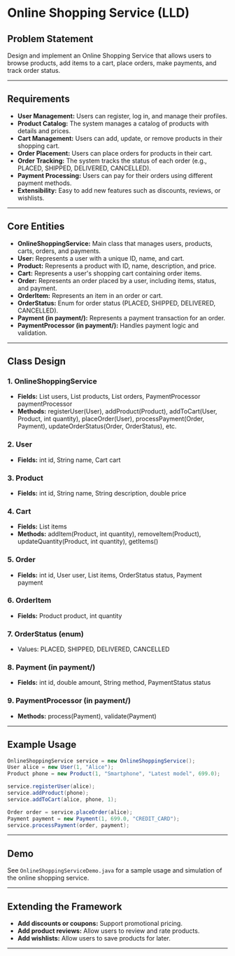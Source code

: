 # Online Shopping Service (LLD)

## Problem Statement

Design and implement an Online Shopping Service that allows users to browse products, add items to a cart, place orders, make payments, and track order status.

---

## Requirements

- **User Management:** Users can register, log in, and manage their profiles.
- **Product Catalog:** The system manages a catalog of products with details and prices.
- **Cart Management:** Users can add, update, or remove products in their shopping cart.
- **Order Placement:** Users can place orders for products in their cart.
- **Order Tracking:** The system tracks the status of each order (e.g., PLACED, SHIPPED, DELIVERED, CANCELLED).
- **Payment Processing:** Users can pay for their orders using different payment methods.
- **Extensibility:** Easy to add new features such as discounts, reviews, or wishlists.

---

## Core Entities

- **OnlineShoppingService:** Main class that manages users, products, carts, orders, and payments.
- **User:** Represents a user with a unique ID, name, and cart.
- **Product:** Represents a product with ID, name, description, and price.
- **Cart:** Represents a user's shopping cart containing order items.
- **Order:** Represents an order placed by a user, including items, status, and payment.
- **OrderItem:** Represents an item in an order or cart.
- **OrderStatus:** Enum for order status (PLACED, SHIPPED, DELIVERED, CANCELLED).
- **Payment (in payment/):** Represents a payment transaction for an order.
- **PaymentProcessor (in payment/):** Handles payment logic and validation.

---

## Class Design

### 1. OnlineShoppingService
- **Fields:** List<User> users, List<Product> products, List<Order> orders, PaymentProcessor paymentProcessor
- **Methods:** registerUser(User), addProduct(Product), addToCart(User, Product, int quantity), placeOrder(User), processPayment(Order, Payment), updateOrderStatus(Order, OrderStatus), etc.

### 2. User
- **Fields:** int id, String name, Cart cart

### 3. Product
- **Fields:** int id, String name, String description, double price

### 4. Cart
- **Fields:** List<OrderItem> items
- **Methods:** addItem(Product, int quantity), removeItem(Product), updateQuantity(Product, int quantity), getItems()

### 5. Order
- **Fields:** int id, User user, List<OrderItem> items, OrderStatus status, Payment payment

### 6. OrderItem
- **Fields:** Product product, int quantity

### 7. OrderStatus (enum)
- Values: PLACED, SHIPPED, DELIVERED, CANCELLED

### 8. Payment (in payment/)
- **Fields:** int id, double amount, String method, PaymentStatus status

### 9. PaymentProcessor (in payment/)
- **Methods:** process(Payment), validate(Payment)

---

## Example Usage

```java
OnlineShoppingService service = new OnlineShoppingService();
User alice = new User(1, "Alice");
Product phone = new Product(1, "Smartphone", "Latest model", 699.0);

service.registerUser(alice);
service.addProduct(phone);
service.addToCart(alice, phone, 1);

Order order = service.placeOrder(alice);
Payment payment = new Payment(1, 699.0, "CREDIT_CARD");
service.processPayment(order, payment);
```

---

## Demo

See `OnlineShoppingServiceDemo.java` for a sample usage and simulation of the online shopping service.

---

## Extending the Framework

- **Add discounts or coupons:** Support promotional pricing.
- **Add product reviews:** Allow users to review and rate products.
- **Add wishlists:** Allow users to save products for later.

---